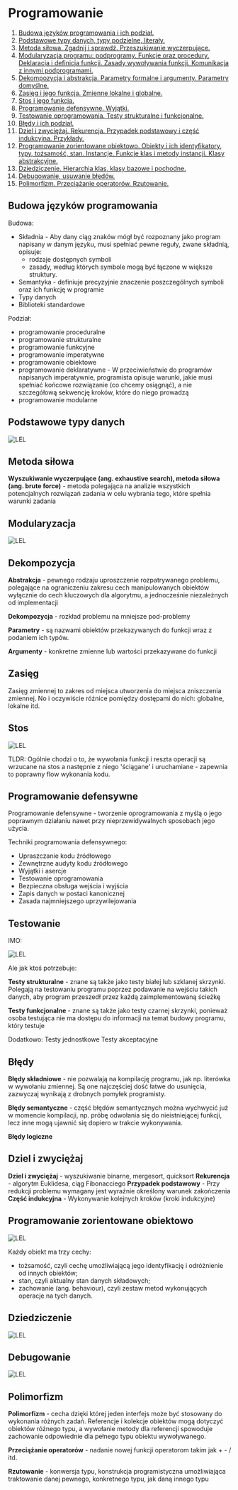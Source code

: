 # Programowanie

1. [Budowa języków programowania i ich podział.](#budowa-języków-programowania)
2. [Podstawowe typy danych, typy podzielne, literały.](#podstawowe-typy-danych)
3. [Metoda siłowa. Zgadnij i sprawdź. Przeszukiwanie wyczerpujące.](#metoda-siłowa)
4. [Modularyzacja programu: podprogramy. Funkcje oraz procedury. Deklaracja i definicja funkcji. Zasady wywoływania funkcji. Komunikacja z innymi podprogramami.](#modularyzacja)
5. [Dekompozycja i abstrakcja. Parametry formalne i argumenty. Parametry domyślne.](#dekompozycja)
6. [Zasięg i jego funkcja. Zmienne lokalne i globalne.](#zasięg) 
7. [Stos i jego funkcja.](#stos)
8. [Programowanie defensywne. Wyjątki.](#programowanie-defensywne)
10. [Testowanie oprogramowania. Testy strukturalne i funkcjonalne.](#testowanie)
11. [Błędy i ich podział.](#błędy)
12. [Dziel i zwyciężaj. Rekurencja. Przypadek podstawowy i część indukcyjna. Przykłady.](#dziel-i-zwyciężaj)
13. [Programowanie zorientowane obiektowo. Obiekty i ich identyfikatory, typy, tożsamość, stan. Instancje. Funkcje klas i metody instancji. Klasy abstrakcyjne.](#programowanie-zorientowane-obiektowo)
14. [Dziedziczenie. Hierarchia klas, klasy bazowe i pochodne.](#dziedziczenie) 
15. [Debugowanie, usuwanie błędów.](#debugowanie)
16. [Polimorfizm. Przeciążanie operatorów. Rzutowanie.](#polimorfizm)

## Budowa języków programowania

Budowa:
- Składnia - Aby dany ciąg znaków mógł być rozpoznany jako program napisany w danym języku, musi spełniać pewne reguły, zwane składnią, opisuje:
  - rodzaje dostępnych symboli
  - zasady, według których symbole mogą być łączone w większe struktury.
- Semantyka - definiuje precyzyjnie znaczenie poszczególnych symboli oraz ich funkcję w programie
- Typy danych
- Biblioteki standardowe

Podział:
- programowanie proceduralne
- programowanie strukturalne
- programowanie funkcyjne
- programowanie imperatywne
- programowanie obiektowe
- programowanie deklaratywne - W przeciwieństwie do programów napisanych imperatywnie, programista opisuje warunki, jakie musi spełniać końcowe rozwiązanie (co chcemy osiągnąć), a nie szczegółową sekwencję kroków, które do niego prowadzą
- programowanie modularne

## Podstawowe typy danych

![LEL](./Images/lel.jpeg)

## Metoda siłowa

__Wyszukiwanie wyczerpujące (ang. exhaustive search), metoda siłowa (ang. brute force)__ - metoda polegająca na analizie wszystkich potencjalnych rozwiązań zadania w celu wybrania tego, które spełnia warunki zadania

## Modularyzacja

![LEL](./Images/lel.jpeg)

## Dekompozycja

__Abstrakcja__ - pewnego rodzaju uproszczenie rozpatrywanego problemu, polegające na ograniczeniu zakresu cech manipulowanych obiektów wyłącznie do cech kluczowych dla algorytmu, a jednocześnie niezależnych od implementacji

__Dekompozycja__ - rozkład problemu na mniejsze pod-problemy

__Parametry__ - są nazwami obiektów przekazywanych do funkcji wraz z podaniem ich typów.

__Argumenty__ - konkretne zmienne lub wartości przekazywane do funkcji 

## Zasięg

Zasięg zmiennej to zakres od miejsca utworzenia do miejsca zniszczenia zmiennej.
No i oczywiście różnice pomiędzy dostępami do nich: globalne, lokalne itd.

## Stos

![LEL](./Images/lel.jpeg)

TLDR: Ogólnie chodzi o to, że wywołania funkcji i reszta operacji są wrzucane na stos a następnie z niego 'ściągane' i uruchamiane - zapewnia to poprawny flow wykonania kodu.

## Programowanie defensywne

Programowanie defensywne - tworzenie oprogramowania z myślą o jego poprawnym działaniu nawet przy nieprzewidywalnych sposobach jego użycia.

Techniki programowania defensywnego:

- Upraszczanie kodu źródłowego
- Zewnętrzne audyty kodu źródłowego
- Wyjątki i asercje
- Testowanie oprogramowania
- Bezpieczna obsługa wejścia i wyjścia
- Zapis danych w postaci kanonicznej
- Zasada najmniejszego uprzywilejowania

## Testowanie

IMO:

![LEL](./Images/lel.jpeg)

Ale jak ktoś potrzebuje:

__Testy strukturalne__ - znane są także jako testy białej lub szklanej skrzynki. Polegają na testowaniu programu poprzez podawanie na wejściu takich danych, aby program przeszedł przez każdą zaimplementowaną ścieżkę

__Testy funkcjonalne__ - znane są także jako testy czarnej skrzynki, ponieważ osoba testująca nie ma dostępu do informacji na temat budowy programu, który testuje

Dodatkowo:
Testy jednostkowe
Testy akceptacyjne

## Błędy

__Błędy składniowe__ - nie pozwalają na kompilację programu, jak np. literówka w wywołaniu zmiennej. Są one najczęściej dość łatwe do usunięcia, zazwyczaj wynikają z drobnych pomyłek programisty.

__Błędy semantyczne__ - część błędów semantycznych można wychwycić już w momencie kompilacji, np. próbę odwołania się do nieistniejącej funkcji, lecz inne mogą ujawnić się dopiero w trakcie wykonywania.

__Błędy logiczne__

## Dziel i zwyciężaj

__Dziel i zwyciężaj__ - wyszukiwanie binarne, mergesort, quicksort
__Rekurencja__ - algorytm Euklidesa, ciąg Fibonacciego
__Przypadek podstawowy__ - Przy redukcji problemu  wymagany  jest wyraźnie  określony  warunek  zakończenia
__Część indukcyjna__ - Wykonywanie kolejnych kroków (kroki indukcyjne)

## Programowanie zorientowane obiektowo

![LEL](./Images/lel.jpeg)

Każdy obiekt ma trzy cechy:
- tożsamość, czyli cechę umożliwiającą jego identyfikację i odróżnienie od innych obiektów;
- stan, czyli aktualny stan danych składowych;
- zachowanie (ang. behaviour), czyli zestaw metod wykonujących operacje na tych danych.

## Dziedziczenie

![LEL](./Images/lel.jpeg)

## Debugowanie

![LEL](./Images/lel.jpeg)

## Polimorfizm

__Polimorfizm__ - cecha dzięki której jeden interfejs może być stosowany do wykonania różnych zadań. Referencje i kolekcje obiektów mogą dotyczyć obiektów różnego typu, a wywołanie metody dla referencji spowoduje zachowanie odpowiednie dla pełnego typu obiektu wywoływanego.

__Przeciążanie operatorów__ - nadanie nowej funkcji operatorom takim jak + - / itd.

__Rzutowanie__ - konwersja typu, konstrukcja programistyczna umożliwiająca traktowanie danej pewnego, konkretnego typu, jak daną innego typu
